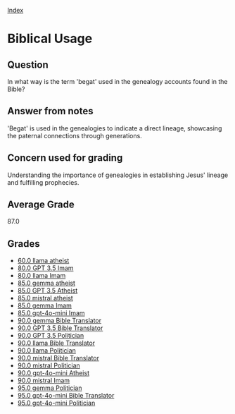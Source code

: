 
[Index](../index.md)
# Biblical Usage
## Question
In what way is the term 'begat' used in the genealogy accounts found in the Bible?

## Answer from notes
'Begat' is used in the genealogies to indicate a direct lineage, showcasing the paternal connections through generations.

## Concern used for grading
Understanding the importance of genealogies in establishing Jesus' lineage and fulfilling prophecies.

## Average Grade
87.0

## Grades
 * [60.0 llama atheist](../answers/llama_atheist/Biblical_Usage.md)
 * [80.0 GPT 3.5 Imam](../answers/GPT_3.5_Imam/Biblical_Usage.md)
 * [80.0 llama Imam](../answers/llama_Imam/Biblical_Usage.md)
 * [85.0 gemma atheist](../answers/gemma_atheist/Biblical_Usage.md)
 * [85.0 GPT 3.5 Atheist](../answers/GPT_3.5_Atheist/Biblical_Usage.md)
 * [85.0 mistral atheist](../answers/mistral_atheist/Biblical_Usage.md)
 * [85.0 gemma Imam](../answers/gemma_Imam/Biblical_Usage.md)
 * [85.0 gpt-4o-mini Imam](../answers/gpt-4o-mini_Imam/Biblical_Usage.md)
 * [90.0 gemma Bible Translator](../answers/gemma_Bible_Translator/Biblical_Usage.md)
 * [90.0 GPT 3.5 Bible Translator](../answers/GPT_3.5_Bible_Translator/Biblical_Usage.md)
 * [90.0 GPT 3.5 Politician](../answers/GPT_3.5_Politician/Biblical_Usage.md)
 * [90.0 llama Bible Translator](../answers/llama_Bible_Translator/Biblical_Usage.md)
 * [90.0 llama Politician](../answers/llama_Politician/Biblical_Usage.md)
 * [90.0 mistral Bible Translator](../answers/mistral_Bible_Translator/Biblical_Usage.md)
 * [90.0 mistral Politician](../answers/mistral_Politician/Biblical_Usage.md)
 * [90.0 gpt-4o-mini Atheist](../answers/gpt-4o-mini_Atheist/Biblical_Usage.md)
 * [90.0 mistral Imam](../answers/mistral_Imam/Biblical_Usage.md)
 * [95.0 gemma Politician](../answers/gemma_Politician/Biblical_Usage.md)
 * [95.0 gpt-4o-mini Bible Translator](../answers/gpt-4o-mini_Bible_Translator/Biblical_Usage.md)
 * [95.0 gpt-4o-mini Politician](../answers/gpt-4o-mini_Politician/Biblical_Usage.md)
